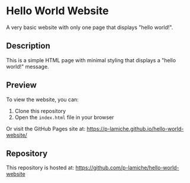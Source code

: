 # Hello World Website

A very basic website with only one page that displays "hello world!".

## Description

This is a simple HTML page with minimal styling that displays a "hello world!" message.

## Preview

To view the website, you can:
1. Clone this repository
2. Open the `index.html` file in your browser

Or visit the GitHub Pages site at: https://p-lamiche.github.io/hello-world-website/

## Repository

This repository is hosted at: https://github.com/p-lamiche/hello-world-website
